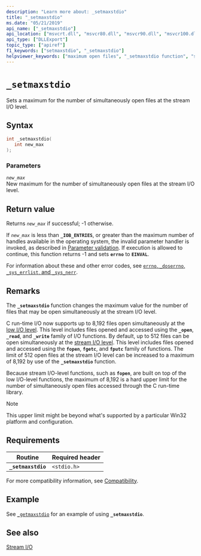 ```yaml
---
description: "Learn more about: _setmaxstdio"
title: "_setmaxstdio"
ms.date: "05/21/2019"
api_name: ["_setmaxstdio"]
api_location: ["msvcrt.dll", "msvcr80.dll", "msvcr90.dll", "msvcr100.dll", "msvcr100_clr0400.dll", "msvcr110.dll", "msvcr110_clr0400.dll", "msvcr120.dll", "msvcr120_clr0400.dll", "ucrtbase.dll", "api-ms-win-crt-stdio-l1-1-0.dll"]
api_type: ["DLLExport"]
topic_type: ["apiref"]
f1_keywords: ["setmaxstdio", "_setmaxstdio"]
helpviewer_keywords: ["maximum open files", "_setmaxstdio function", "setmaxstdio function", "open files, maximum"]
---
```

# `_setmaxstdio`

Sets a maximum for the number of simultaneously open files at the stream I/O level.

## Syntax

```C
int _setmaxstdio(
   int new_max
);
```

### Parameters

*`new_max`*\
New maximum for the number of simultaneously open files at the stream I/O level.

## Return value

Returns *`new_max`* if successful; -1 otherwise.

If *`new_max`* is less than **`_IOB_ENTRIES`**, or greater than the maximum number of handles available in the operating system, the invalid parameter handler is invoked, as described in [Parameter validation](../parameter-validation.md). If execution is allowed to continue, this function returns -1 and sets **`errno`** to **`EINVAL`**.

For information about these and other error codes, see [`errno`, `_doserrno`, `_sys_errlist`, and `_sys_nerr`](../errno-doserrno-sys-errlist-and-sys-nerr.md).

## Remarks

The **`_setmaxstdio`** function changes the maximum value for the number of files that may be open simultaneously at the stream I/O level.

C run-time I/O now supports up to 8,192 files open simultaneously at the [low I/O level](../low-level-i-o.md). This level includes files opened and accessed using the **`_open`**, **`_read`**, and **`_write`** family of I/O functions. By default, up to 512 files can be open simultaneously at the [stream I/O level](../stream-i-o.md). This level includes files opened and accessed using the **`fopen`**, **`fgetc`**, and **`fputc`** family of functions. The limit of 512 open files at the stream I/O level can be increased to a maximum of 8,192 by use of the **`_setmaxstdio`** function.

Because stream I/O-level functions, such as **`fopen`**, are built on top of the low I/O-level functions, the maximum of 8,192 is a hard upper limit for the number of simultaneously open files accessed through the C run-time library.

> [!NOTE]
> This upper limit might be beyond what's supported by a particular Win32 platform and configuration.

## Requirements

|Routine|Required header|
|-------------|---------------------|
|**`_setmaxstdio`**|`<stdio.h>`|

For more compatibility information, see [Compatibility](../compatibility.md).

## Example

See [`_getmaxstdio`](getmaxstdio.md) for an example of using **`_setmaxstdio`**.

## See also

[Stream I/O](../stream-i-o.md)
